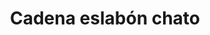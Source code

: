 ---
title: Cadena eslabón chato
date: 
draft: false

# descripcion
description : Cadena de plata (varias medidas)

materials: Plata 925

color: Plateado

dimensions: 40cm, 45cm y 50cm

code: 04-12-0079

type: "Colgantes"

categories: []

# Images
# first image will be shown in the product page
images:
  # - image: "images/path_to_image"
  # La ubicacion de las imagenes es imagenes/Colgantes/Colgantes.Cadenas/04-12-0079-cadena-eslabon-chato
  - image: "./images/colgantes/cadenas/04-12-0079-cadena-eslabon-chato_a.JPG"
---